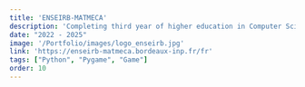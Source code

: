 ```yaml
---
title: 'ENSEIRB-MATMECA'
description: 'Completing third year of higher education in Computer Science, 5-year engineering degree expected (2025) at ENSEIRB-MATMECA, Bordeaux, France 🇫🇷'
date: "2022 - 2025"
image: '/Portfolio/images/logo_enseirb.jpg'
link: 'https://enseirb-matmeca.bordeaux-inp.fr/fr'
tags: ["Python", "Pygame", "Game"]
order: 10
---
```

